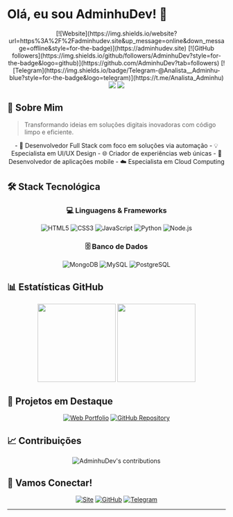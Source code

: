 # Olá, eu sou AdminhuDev! 👋

<div align="center">
  [![Website](https://img.shields.io/website?url=https%3A%2F%2Fadminhudev.site&up_message=online&down_message=offline&style=for-the-badge)](https://adminhudev.site)
  [![GitHub followers](https://img.shields.io/github/followers/AdminhuDev?style=for-the-badge&logo=github)](https://github.com/AdminhuDev?tab=followers)
  [![Telegram](https://img.shields.io/badge/Telegram-@Analista__Adminhu-blue?style=for-the-badge&logo=telegram)](https://t.me/Analista_Adminhu)
  
  <img src="https://komarev.com/ghpvc/?username=AdminhuDev&color=blueviolet&style=for-the-badge"/>
  
  <img src="https://readme-typing-svg.herokuapp.com/?lines=Desenvolvedor+Full+Stack;UI/UX+Designer;+5+Anos+de+Experiência&center=true&width=380&height=45">
</div>

## 💫 Sobre Mim
 
> Transformando ideias em soluções digitais inovadoras com código limpo e eficiente.

<div align="center">
  - 🚀 Desenvolvedor Full Stack com foco em soluções via automação
  - 💡 Especialista em UI/UX Design
  - 🌐 Criador de experiências web únicas
  - 📱 Desenvolvedor de aplicações mobile
  - ☁️ Especialista em Cloud Computing
</div>

## 🛠️ Stack Tecnológica

<div align="center">
  
  ### 💻 Linguagens & Frameworks
  ![HTML5](https://img.shields.io/badge/HTML5-E34F26?style=for-the-badge&logo=html5&logoColor=white)
  ![CSS3](https://img.shields.io/badge/CSS3-1572B6?style=for-the-badge&logo=css3&logoColor=white)
  ![JavaScript](https://img.shields.io/badge/JavaScript-F7DF1E?style=for-the-badge&logo=javascript&logoColor=black)
  ![Python](https://img.shields.io/badge/Python-3776AB?style=for-the-badge&logo=python&logoColor=white)
  ![Node.js](https://img.shields.io/badge/Node.js-43853D?style=for-the-badge&logo=node.js&logoColor=white)

  ### 🗄️ Banco de Dados
  ![MongoDB](https://img.shields.io/badge/MongoDB-4EA94B?style=for-the-badge&logo=mongodb&logoColor=white)
  ![MySQL](https://img.shields.io/badge/MySQL-00000F?style=for-the-badge&logo=mysql&logoColor=white)
  ![PostgreSQL](https://img.shields.io/badge/PostgreSQL-316192?style=for-the-badge&logo=postgresql&logoColor=white)
</div>

## 📊 Estatísticas GitHub

<div align="center">
  <img height="180em" src="https://github-readme-stats.vercel.app/api?username=AdminhuDev&show_icons=true&theme=dark&include_all_commits=true&count_private=true"/>
  <img height="180em" src="https://github-readme-stats.vercel.app/api/top-langs/?username=AdminhuDev&layout=compact&langs_count=7&theme=dark"/>
</div>

## 🌟 Projetos em Destaque

<div align="center">
  
  [![Web Portfolio](https://img.shields.io/badge/🌐_Portfolio-adminhudev.site-00ff88?style=for-the-badge)](https://adminhudev.site)
  [![GitHub Repository](https://img.shields.io/badge/📁_Código_Fonte-web--site-181717?style=for-the-badge&logo=github)](https://github.com/AdminhuDev/web-site)
</div>

## 📈 Contribuições

<div align="center">
  <img src="https://github-readme-streak-stats.herokuapp.com/?user=AdminhuDev&theme=dark" alt="AdminhuDev's contributions"/>
</div>

## 🤝 Vamos Conectar!

<div align="center">
  
  [![Site](https://img.shields.io/badge/🌐_Site_Oficial-adminhudev.site-00ff88?style=for-the-badge)](https://adminhudev.site)
  [![GitHub](https://img.shields.io/badge/GitHub-AdminhuDev-181717?style=for-the-badge&logo=github)](https://github.com/AdminhuDev)
  [![Telegram](https://img.shields.io/badge/Telegram-@Analista__Adminhu-26A5E4?style=for-the-badge&logo=telegram)](https://t.me/Analista_Adminhu)
</div>

---
